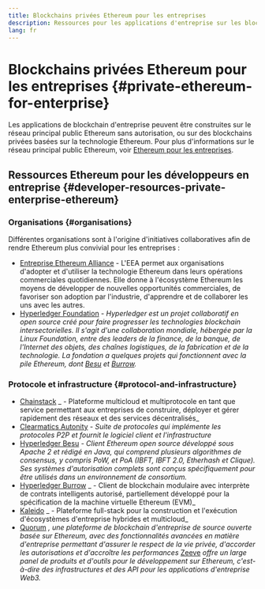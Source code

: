 ```yaml
---
title: Blockchains privées Ethereum pour les entreprises
description: Ressources pour les applications d'entreprise sur les blockchains privées Ethereum.
lang: fr
---
```


# Blockchains privées Ethereum pour les entreprises {#private-ethereum-for-enterprise}

Les applications de blockchain d'entreprise peuvent être construites sur le réseau principal public Ethereum sans autorisation, ou sur des blockchains privées basées sur la technologie Ethereum. Pour plus d'informations sur le réseau principal public Ethereum, voir [Ethereum pour les entreprises](/enterprise/).

## Ressources Ethereum pour les développeurs en entreprise {#developer-resources-private-enterprise-ethereum}

### Organisations {#organisations}

Différentes organisations sont à l'origine d'initiatives collaboratives afin de rendre Ethereum plus convivial pour les entreprises :

- [Entreprise Ethereum Alliance](https://entethalliance.org/) - L'EEA permet aux organisations d'adopter et d'utiliser la technologie Ethereum dans leurs opérations commerciales quotidiennes. Elle donne à l'écosystème Ethereum les moyens de développer de nouvelles opportunités commerciales, de favoriser son adoption par l'industrie, d'apprendre et de collaborer les uns avec les autres.
- [Hyperledger Foundation](https://hyperledger.org) _- Hyperledger est un projet collaboratif en open source créé pour faire progresser les technologies blockchain intersectorielles. Il s'agit d'une collaboration mondiale, hébergée par la Linux Foundation, entre des leaders de la finance, de la banque, de l'Internet des objets, des chaînes logistiques, de la fabrication et de la technologie. La fondation a quelques projets qui fonctionnent avec la pile Ethereum, dont [Besu](https://www.hyperledger.org/use/besu) et [Burrow](https://www.hyperledger.org/projects/hyperledger-burrow)._

### Protocole et infrastructure {#protocol-and-infrastructure}

- [Chainstack](https://chainstack.com/) _ - Plateforme multicloud et multiprotocole en tant que service permettant aux entreprises de construire, déployer et gérer rapidement des réseaux et des services décentralisés_
- [Clearmatics Autonity](https://www.clearmatics.com/about/) _- Suite de protocoles qui implémente les protocoles P2P et fournit le logiciel client et l'infrastructure_
- [Hyperledger Besu](https://www.hyperledger.org/use/besu) _- Client Ethereum open source développé sous Apache 2 et rédigé en Java, qui comprend plusieurs algorithmes de consensus, y compris PoW, et PoA (IBFT, IBFT 2.0, Etherhash et Clique). Ses systèmes d'autorisation complets sont conçus spécifiquement pour être utilisés dans un environnement de consortium._
- [Hyperledger Burrow](https://www.hyperledger.org/projects/hyperledger-burrow) _ - Client de blockchain modulaire avec interprète de contrats intelligents autorisé, partiellement développé pour la spécification de la machine virtuelle Ethereum (EVM)_
- [Kaleido](https://kaleido.io/) _ - Plateforme full-stack pour la construction et l'exécution d'écosystèmes d'entreprise hybrides et multicloud_
- [Quorum](https://consensys.net/quorum/) _, une plateforme de blockchain d'entreprise de source ouverte basée sur Ethereum, avec des fonctionnalités avancées en matière d'entreprise permettant d'assurer le respect de la vie privée, d'accorder les autorisations et d'accroître les performances_ [Zeeve](https://www.zeeve.io/) _offre un large panel de produits et d'outils pour le développement sur Ethereum, c'est-à-dire des infrastructures et des API pour les applications d'entreprise Web3._
